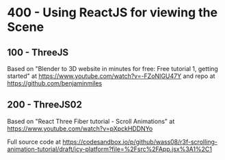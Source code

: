 # 400 - Using ReactJS for viewing the Scene

## 100 - ThreeJS

Based on "Blender to 3D website in minutes for free: Free tutorial 1, getting started" at https://www.youtube.com/watch?v=-FZoNIGU47Y and repo at https://github.com/benjaminmiles

## 200 - ThreeJS02

Based on "React Three Fiber tutorial - Scroll Animations" at https://www.youtube.com/watch?v=pXpckHDDNYo

Full source code at https://codesandbox.io/p/github/wass08/r3f-scrolling-animation-tutorial/draft/icy-platform?file=%2Fsrc%2FApp.jsx%3A1%2C1

